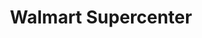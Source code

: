 ---
title: "Walmart Supercenter"
url: /houston/walmart-supercenter-fm-1960-road-west/
shop: supermarket
---